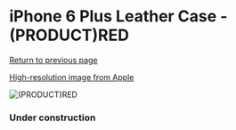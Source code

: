 # iPhone 6 Plus Leather Case - (PRODUCT)RED

[Return to previous page](/iphone_6)

[High-resolution image from Apple](https://store.storeimages.cdn-apple.com/8756/as-images.apple.com/is/MGQY2?wid=4500&hei=4500&fmt=png)

<div style="width: 384px"><img src="/everysource/MGQY2.png" alt="(PRODUCT)RED"></div>

### Under construction
